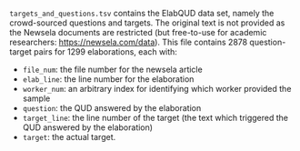 ```targets_and_questions.tsv``` contains the ElabQUD data set, namely the crowd-sourced questions and targets. 
The original text is not provided as the Newsela documents are restricted (but free-to-use for academic researchers: https://newsela.com/data).
This file contains 2878 question-target pairs for 1299 elaborations, each with:
- ```file_num```: the file number for the newsela article
- ```elab_line```: the line number for the elaboration
- ```worker_num```: an arbitrary index for identifying which worker provided the sample
- ```question```: the QUD answered by the elaboration
- ```target_line```: the line number of the target (the text which triggered the QUD answered by the elaboration)
- ```target```: the actual target.
